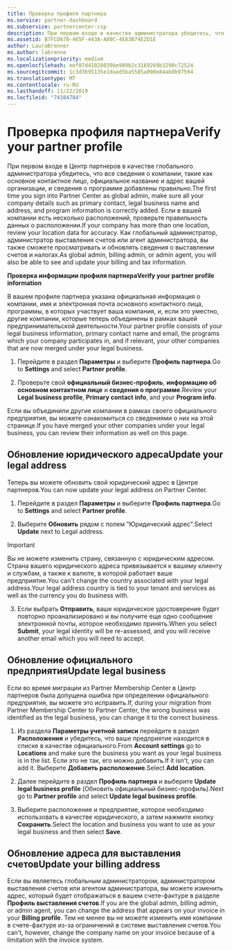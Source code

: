 ```yaml
---
title: Проверка профиля партнера
ms.service: partner-dashboard
ms.subservice: partnercenter-csp
description: При первом входе в качестве администратора убедитесь, что данные службы поддержки указаны правильно, внесите сведения об освобождении от уплаты налогов, если необходимо, и проверьте контактные данные в профилях.
ms.assetid: B7FCD670-465F-443A-A80C-4E83B74E2D1E
author: LauraBrenner
ms.author: labrenne
ms.localizationpriority: medium
ms.openlocfilehash: eef07d41028039be989b2c3169269b3290c72524
ms.sourcegitcommit: 1c3d3b95135e1daad5ba5585a090e84ab0b97594
ms.translationtype: MT
ms.contentlocale: ru-RU
ms.lasthandoff: 11/22/2019
ms.locfileid: "74384784"
---
```

# <a name="verify-your-partner-profile"></a><span data-ttu-id="1696f-103">Проверка профиля партнера</span><span class="sxs-lookup"><span data-stu-id="1696f-103">Verify your partner profile</span></span>

<span data-ttu-id="1696f-104">При первом входе в Центр партнеров в качестве глобального администратора убедитесь, что все сведения о компании, такие как основное контактное лицо, официальное название и адрес вашей организации, и сведения о программе добавлены правильно.</span><span class="sxs-lookup"><span data-stu-id="1696f-104">The first time you sign into Partner Center as  global admin, make sure all your company details such as primary contact, legal business name and address, and program information is correctly added.</span></span> <span data-ttu-id="1696f-105">Если в вашей компании есть несколько расположений, проверьте правильность данных о расположении.</span><span class="sxs-lookup"><span data-stu-id="1696f-105">If your company has more than one location, review your location data for accuracy.</span></span> <span data-ttu-id="1696f-106">Как глобальный администратор, администратор выставления счетов или агент администратора, вы также сможете просматривать и обновлять сведения о выставлении счетов и налогах.</span><span class="sxs-lookup"><span data-stu-id="1696f-106">As global admin, billing admin, or admin agent, you will also be able to see and update your billing and tax information.</span></span> 

<span data-ttu-id="1696f-107">**Проверка информации профиля партнера**</span><span class="sxs-lookup"><span data-stu-id="1696f-107">**Verify your partner profile information**</span></span>

<span data-ttu-id="1696f-108">В вашем профиле партнера указана официальная информация о компании, имя и электронная почта основного контактного лица, программы, в которых участвует ваша компания, и, если это уместно, другие компании, которые теперь объединены в рамках вашей предпринимательской деятельности.</span><span class="sxs-lookup"><span data-stu-id="1696f-108">Your partner profile consists of your legal business information, primary contact name and email, the programs which your company participates in, and if relevant, your other companies that are now merged under your legal business.</span></span>

1.  <span data-ttu-id="1696f-109">Перейдите в раздел **Параметры** и выберите **Профиль партнера**.</span><span class="sxs-lookup"><span data-stu-id="1696f-109">Go to **Settings** and select **Partner profile**.</span></span>

2.  <span data-ttu-id="1696f-110">Проверьте свой **официальный бизнес-профиль**, **информацию об основном контактном лице** и **сведения о программе**.</span><span class="sxs-lookup"><span data-stu-id="1696f-110">Review your **Legal business profile**, **Primary contact info**, and your **Program info**.</span></span>

<span data-ttu-id="1696f-111">Если вы объединили другие компании в рамках своего официального предприятия, вы можете ознакомиться со сведениями о них на этой странице.</span><span class="sxs-lookup"><span data-stu-id="1696f-111">If you have merged your other companies under your legal business, you can review their information as well on this page.</span></span>

## <a name="update-your-legal-address"></a><span data-ttu-id="1696f-112">Обновление юридического адреса</span><span class="sxs-lookup"><span data-stu-id="1696f-112">Update your legal address</span></span>

<span data-ttu-id="1696f-113">Теперь вы можете обновить свой юридический адрес в Центре партнеров.</span><span class="sxs-lookup"><span data-stu-id="1696f-113">You can now update your legal address on Partner Center.</span></span>

1. <span data-ttu-id="1696f-114">Перейдите в раздел **Параметры** и выберите **Профиль партнера**.</span><span class="sxs-lookup"><span data-stu-id="1696f-114">Go to **Settings** and select **Partner profile**.</span></span> 

2. <span data-ttu-id="1696f-115">Выберите **Обновить** рядом с полем "Юридический адрес".</span><span class="sxs-lookup"><span data-stu-id="1696f-115">Select **Update** next to Legal address.</span></span> 

>[!Important]
><span data-ttu-id="1696f-116">Вы не можете изменить страну, связанную с юридическим адресом. Страна вашего юридического адреса привязывается к вашему клиенту и службам, а также к валюте, в которой работает ваше предприятие.</span><span class="sxs-lookup"><span data-stu-id="1696f-116">You can't change the country associated with your legal address.Your legal address country is tied to your tenant and services as well as the currency you do business with.</span></span> 

3. <span data-ttu-id="1696f-117">Если выбрать **Отправить**, ваше юридическое удостоверение будет повторно проанализировано и вы получите еще одно сообщение электронной почты, которое необходимо принять.</span><span class="sxs-lookup"><span data-stu-id="1696f-117">When you select **Submit**, your legal identity will be re-assessed, and you will receive another email which you will need to accept.</span></span>

## <a name="update-legal-business"></a><span data-ttu-id="1696f-118">Обновление официального предприятия</span><span class="sxs-lookup"><span data-stu-id="1696f-118">Update legal business</span></span>

<span data-ttu-id="1696f-119">Если во время миграции из Partner Membership Center в Центр партнеров была допущена ошибка при определении официального предприятия, вы можете это исправить.</span><span class="sxs-lookup"><span data-stu-id="1696f-119">If, during your migration from Partner Membership Center to Partner Center, the wrong business was identified as the legal business, you can change it to the correct business.</span></span>

1. <span data-ttu-id="1696f-120">Из раздела **Параметры учетной записи** перейдите в раздел **Расположения** и убедитесь, что ваше предприятие находится в списке в качестве официального.</span><span class="sxs-lookup"><span data-stu-id="1696f-120">From **Account settings** go to **Locations** and make sure the business you want as your legal business is in the list.</span></span> <span data-ttu-id="1696f-121">Если это не так, его можно добавить.</span><span class="sxs-lookup"><span data-stu-id="1696f-121">If it isn't, you can add it.</span></span> <span data-ttu-id="1696f-122">Выберите **Добавить расположение**.</span><span class="sxs-lookup"><span data-stu-id="1696f-122">Select **Add location**.</span></span>

2.  <span data-ttu-id="1696f-123">Далее перейдите в раздел **Профиль партнера** и выберите **Update legal business profile** (Обновить официальный бизнес-профиль).</span><span class="sxs-lookup"><span data-stu-id="1696f-123">Next go to **Partner profile** and select **Update legal business profile**.</span></span>

3.  <span data-ttu-id="1696f-124">Выберите расположение и предприятие, которое необходимо использовать в качестве юридического, а затем нажмите кнопку **Сохранить**.</span><span class="sxs-lookup"><span data-stu-id="1696f-124">Select the location and business you want to use as your legal business and then select **Save**.</span></span>

## <a name="update-your-billing-address"></a><span data-ttu-id="1696f-125">Обновление адреса для выставления счетов</span><span class="sxs-lookup"><span data-stu-id="1696f-125">Update your billing address</span></span>

<span data-ttu-id="1696f-126">Если вы являетесь глобальным администратором, администратором выставления счетов или агентом администратора, вы можете изменить адрес, который будет отображаться в вашем счете-фактуре в разделе **Профиль выставления счетов**.</span><span class="sxs-lookup"><span data-stu-id="1696f-126">If you are the global admin, billing admin, or admin agent, you can change the address that appears on your invoice in your **Billing profile**.</span></span> <span data-ttu-id="1696f-127">Тем не менее вы не можете изменить имя компании в счете-фактуре из-за ограничений в системе выставления счетов.</span><span class="sxs-lookup"><span data-stu-id="1696f-127">You can't, however, change the company name on your invoice because of a limitation with the invoice system.</span></span>

 


